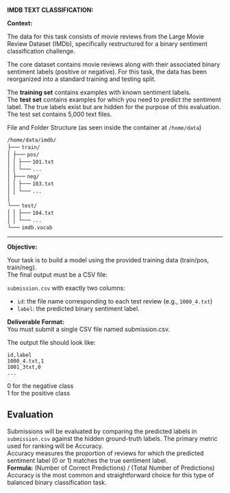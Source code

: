 **IMDB TEXT CLASSIFICATION:**

**Context:**

The data for this task consists of movie reviews from the Large Movie Review Dataset (IMDb), specifically restructured for a binary sentiment classification challenge.

The core dataset contains movie reviews along with their associated binary sentiment labels (positive or negative). For this task, the data has been reorganized into a standard training and testing split.

The **training set** contains examples with known sentiment labels.  
The **test set** contains examples for which you need to predict the sentiment label. The true labels exist but are hidden for the purpose of this evaluation.  
The test set contains 5,000 text files.

File and Folder Structure (as seen inside the container at `/home/data`)

`/home/data/imdb/`  
├── `train/`  
│ ├── `pos/`  
│ │ ├── `101.txt`  
│ │ └── `...`  
│ ├── `neg/`  
│ │ ├── `103.txt`  
│ │ └── `...`  
│   
└── `test/`  
│ │ ├── `104.txt`  
│ │ └── `...`  
└── `imdb.vocab`

---

**Objective:**

Your task is to build a model using the provided training data (train/pos, train/neg).  
The final output must be a CSV file:

`submission.csv` with exactly two columns:

- `id`: the file name corresponding to each test review (e.g., `1000_4.txt`)  
- `label`: the predicted binary sentiment label.

**Deliverable Format:**  
You must submit a single CSV file named submission.csv.

The output file should look like:

`id,label`  
`1000_4.txt,1`  
`1001_3txt,0`  
`...`

0 for the negative class  
1 for the positive class

##  Evaluation

Submissions will be evaluated by comparing the predicted labels in `submission.csv` against the hidden ground-truth labels. The primary metric used for ranking will be Accuracy.  
Accuracy measures the proportion of reviews for which the predicted sentiment label (0 or 1\) matches the true sentiment label.  
**Formula:** (Number of Correct Predictions) / (Total Number of Predictions)  
Accuracy is the most common and straightforward choice for this type of balanced binary classification task.

